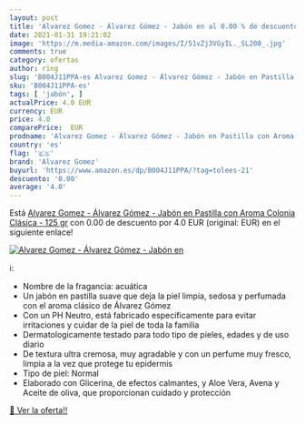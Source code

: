 ```yaml
---
layout: post
title: 'Alvarez Gomez - Álvarez Gómez - Jabón en al 0.00 % de descuento'
date: 2021-01-31 19:21:02
image: 'https://m.media-amazon.com/images/I/51vZj3VGyIL._SL200_.jpg'
comments: true
category: ofertas
author: ring
slug: 'B004J11PPA-es Alvarez Gomez - Álvarez Gómez - Jabón en Pastilla con...'
sku: 'B004J11PPA-es'
tags: [ 'jabón', ]
actualPrice: 4.0 EUR
currency: EUR
price: 4.0
comparePrice:  EUR
prodname: 'Alvarez Gomez - Álvarez Gómez - Jabón en Pastilla con Aroma Colonia Clásica - 125 gr'
country: 'es'
flag: '🇪🇸'
brand: 'Alvarez Gomez'
buyurl: 'https://www.amazon.es/dp/B004J11PPA/?tag=tolees-21'
descuento: '0.00'
average: '4.0'
---
```


Está [Alvarez Gomez - Álvarez Gómez - Jabón en Pastilla con Aroma Colonia Clásica - 125 gr](https://www.amazon.es/dp/B004J11PPA/?tag=tolees-21) con 0.00 de descuento por 4.0 EUR (original:  EUR) en el siguiente enlace!

[![Alvarez Gomez - Álvarez Gómez - Jabón en](https://m.media-amazon.com/images/I/51vZj3VGyIL._SL200_.jpg)](https://www.amazon.es/dp/B004J11PPA/?tag=tolees-21)

ℹ️:

- Nombre de la fragancia: acuática
- Un jabón en pastilla suave que deja la piel limpia, sedosa y perfumada con el aroma clásico de Álvarez Gómez
- Con un PH Neutro, está fabricado específicamente para evitar irritaciones y cuidar de la piel de toda la familia
- Dermatologicamente testado para todo tipo de pieles, edades y de uso diario
- De textura ultra cremosa, muy agradable y con un perfume muy fresco, limpia a la vez que protege tu epidermis
- Tipo de piel: Normal
- Elaborado con Glicerina, de efectos calmantes, y Aloe Vera, Avena y Aceite de oliva, que proporcionan cuidado y protección

[🛒 Ver la oferta!!](https://www.amazon.es/dp/B004J11PPA/?tag=tolees-21)
